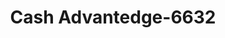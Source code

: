 ---
f_zip-code: 78102
f_state-code: TX
title: Cash Advantedge-6632
f_phone: 361-358-2345
f_city-only: Beeville
f_address: 2011 N Saint Marys Street Beeville
f_location-unique-id: '6632'
slug: cash-advantedge-6632
updated-on: '2024-05-30T13:46:58.046Z'
created-on: '2024-05-30T13:36:59.803Z'
published-on: '2024-05-30T13:54:32.469Z'
f_city-state: cms/city/beeville-tx.md
f_company: cms/company/cash-advantedge.md
f_state: cms/state/texas.md
layout: '[payday-loan].html'
tags: payday-loan
---